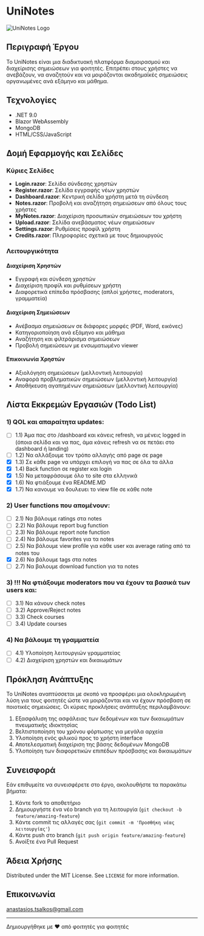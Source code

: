 # UniNotes

![UniNotes Logo](wwwroot/logo.png)

## Περιγραφή Έργου

Το UniNotes είναι μια διαδικτυακή πλατφόρμα διαμοιρασμού και διαχείρισης σημειώσεων για φοιτητές. Επιτρέπει στους χρήστες να ανεβάζουν, να αναζητούν και να μοιράζονται ακαδημαϊκές σημειώσεις οργανωμένες ανά εξάμηνο και μάθημα.

## Τεχνολογίες

- .NET 9.0
- Blazor WebAssembly
- MongoDB
- HTML/CSS/JavaScript

## Δομή Εφαρμογής και Σελίδες

### Κύριες Σελίδες
- **Login.razor**: Σελίδα σύνδεσης χρηστών
- **Register.razor**: Σελίδα εγγραφής νέων χρηστών
- **Dashboard.razor**: Κεντρική σελίδα χρήστη μετά τη σύνδεση
- **Notes.razor**: Προβολή και αναζήτηση σημειώσεων από όλους τους χρήστες
- **MyNotes.razor**: Διαχείριση προσωπικών σημειώσεων του χρήστη
- **Upload.razor**: Σελίδα ανεβάσματος νέων σημειώσεων
- **Settings.razor**: Ρυθμίσεις προφίλ χρήστη
- **Credits.razor**: Πληροφορίες σχετικά με τους δημιουργούς

### Λειτουργικότητα

#### Διαχείριση Χρηστών
- Εγγραφή και σύνδεση χρηστών
- Διαχείριση προφίλ και ρυθμίσεων χρήστη
- Διαφορετικά επίπεδα πρόσβασης (απλοί χρήστες, moderators, γραμματεία)

#### Διαχείριση Σημειώσεων
- Ανέβασμα σημειώσεων σε διάφορες μορφές (PDF, Word, εικόνες)
- Κατηγοριοποίηση ανά εξάμηνο και μάθημα
- Αναζήτηση και φιλτράρισμα σημειώσεων
- Προβολή σημειώσεων με ενσωματωμένο viewer

#### Επικοινωνία Χρηστών
- Αξιολόγηση σημειώσεων (μελλοντική λειτουργία)
- Αναφορά προβληματικών σημειώσεων (μελλοντική λειτουργία)
- Αποθήκευση αγαπημένων σημειώσεων (μελλοντική λειτουργία)

## Λίστα Εκκρεμών Εργασιών (Todo List)

### 1) QOL και απαραίτητα updates:
- [ ] 1.1) Άμα πας στο /dashboard και κάνεις refresh, να μένεις logged in (όποια σελίδα και να πας, άμα κάνεις refresh να σε πετάει στο dashboard ή landing)
- [ ] 1.2) Να αλλάξουμε τον τρόπο αλλαγής από page σε page
- [x] 1.3) Σε κάθε page να υπάρχει επιλογή να πας σε όλα τα άλλα
- [x] 1.4) Back function σε register και login
- [x] 1.5) Να μεταφράσουμε όλο το site στα ελληνικά
- [x] 1.6) Να φτιάξουμε ένα README.MD
- [x] 1.7) Nα κανουμε να δουλευει το view file σε κάθε note

### 2) User functions που απομένουν:
- [ ] 2.1) Να βάλουμε ratings στα notes
- [ ] 2.2) Να βάλουμε report bug function
- [ ] 2.3) Να βάλουμε report note function
- [ ] 2.4) Να βάλουμε favorites για τα notes
- [ ] 2.5) Να βάλουμε view profile για κάθε user και average rating από τα notes του
- [x] 2.6) Να βάλουμε tags στα notes
- [ ] 2.7) Να βαλουμε download function για τα notes

### 3) !!! Να φτιάξουμε moderators που να έχουν τα βασικά των users και:
- [ ] 3.1) Να κάνουν check notes
- [ ] 3.2) Approve/Reject notes
- [ ] 3.3) Check courses
- [ ] 3.4) Update courses

### 4) Να βάλουμε τη γραμματεία
- [ ] 4.1) Υλοποίηση λειτουργιών γραμματείας
- [ ] 4.2) Διαχείριση χρηστών και δικαιωμάτων

## Πρόκληση Ανάπτυξης

Το UniNotes αναπτύσσεται με σκοπό να προσφέρει μια ολοκληρωμένη λύση για τους φοιτητές ώστε να μοιράζονται και να έχουν πρόσβαση σε ποιοτικές σημειώσεις. Οι κύριες προκλήσεις ανάπτυξης περιλαμβάνουν:

1. Εξασφάλιση της ασφάλειας των δεδομένων και των δικαιωμάτων πνευματικής ιδιοκτησίας
2. Βελτιστοποίηση του χρόνου φόρτωσης για μεγάλα αρχεία
3. Υλοποίηση ενός φιλικού προς το χρήστη interface
4. Αποτελεσματική διαχείριση της βάσης δεδομένων MongoDB
5. Υλοποίηση των διαφορετικών επιπέδων πρόσβασης και δικαιωμάτων

## Συνεισφορά

Εάν επιθυμείτε να συνεισφέρετε στο έργο, ακολουθήστε τα παρακάτω βήματα:

1. Κάντε fork το αποθετήριο
2. Δημιουργήστε ένα νέο branch για τη λειτουργία (`git checkout -b feature/amazing-feature`)
3. Κάντε commit τις αλλαγές σας (`git commit -m 'Προσθήκη νέας λειτουργίας'`)
4. Κάντε push στο branch (`git push origin feature/amazing-feature`)
5. Ανοίξτε ένα Pull Request

## Άδεια Χρήσης

Distributed under the MIT License. See `LICENSE` for more information.

## Επικοινωνία

anastasios.tsalkos@gmail.com

---

Δημιουργήθηκε με ❤️ από φοιτητές για φοιτητές
